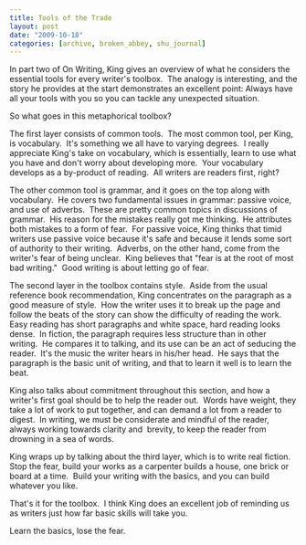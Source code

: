 ```yaml
---
title: Tools of the Trade
layout: post
date: "2009-10-18"
categories: [archive, broken_abbey, shu_journal]
---
```


In part two of On Writing, King gives an overview of what he considers the
essential tools for every writer's toolbox.  The analogy is interesting, and the
story he provides at the start demonstrates an excellent point: Always have all
your tools with you so you can tackle any unexpected situation.

So what goes in this metaphorical toolbox?

The first layer consists of common tools.  The most common tool, per King, is
vocabulary.  It's something we all have to varying degrees.  I really appreciate
King's take on vocabulary, which is essentially, learn to use what you have and
don't worry about developing more.  Your vocabulary develops as a by-product of
reading.  All writers are readers first, right?

The other common tool is grammar, and it goes on the top along with vocabulary. 
He covers two fundamental issues in grammar: passive voice, and use of adverbs. 
These are pretty common topics in discussions of grammar.  His reason for the
mistakes really got me thinking.  He attributes both mistakes to a form of
fear.  For passive voice, King thinks that timid writers use passive voice
because it's safe and because it lends some sort of authority to their writing. 
Adverbs, on the other hand, come from the writer's fear of being unclear.  King
believes that "fear is at the root of most bad writing."  Good writing is about
letting go of fear.

The second layer in the toolbox contains style.  Aside from the usual reference
book recommendation, King concentrates on the paragraph as a good measure of
style.  How the writer uses it to break up the page and follow the beats of the
story can show the difficulty of reading the work.  Easy reading has short
paragraphs and white space, hard reading looks dense.  In fiction, the paragraph
requires less structure than in other writing.  He compares it to talking, and
its use can be an act of seducing the reader.  It's the music the writer hears
in his/her head.  He says that the paragraph is the basic unit of writing, and
that to learn it well is to learn the beat.

King also talks about commitment throughout this section, and how a writer's
first goal should be to help the reader out.  Words have weight, they take a lot
of work to put together, and can demand a lot from a reader to digest.  In
writing, we must be considerate and mindful of the reader, always working
towards clarity and  brevity, to keep the reader from drowning in a sea of
words.

King wraps up by talking about the third layer, which is to write real fiction. 
Stop the fear, build your works as a carpenter builds a house, one brick or
board at a time.  Build your writing with the basics, and you can build whatever
you like.

That's it for the toolbox.  I think King does an excellent job of reminding us
as writers just how far basic skills will take you.

Learn the basics, lose the fear.

